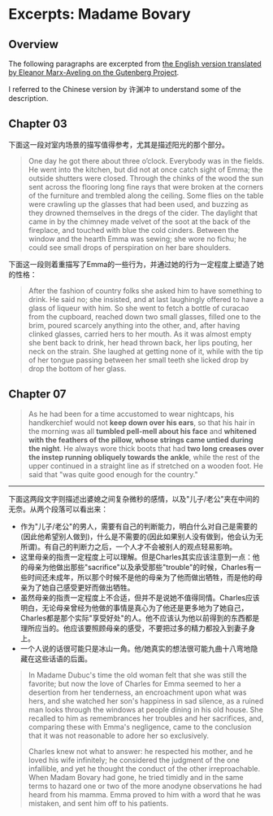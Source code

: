 # Excerpts: Madame Bovary

## Overview

The following paragraphs are excerpted from [the English version translated by Eleanor Marx-Aveling on the Gutenberg Project](https://www.gutenberg.org/files/2413/2413-h/2413-h.htm).

I referred to the Chinese version by 许渊冲 to understand some of the description.

## Chapter 03

下面这一段对室内场景的描写值得参考，尤其是描述阳光的那个部分。

> One day he got there about three o’clock. Everybody was in the fields. He went into the kitchen, but did not at once catch sight of Emma; the outside shutters were closed. Through the chinks of the wood the sun sent across the flooring long fine rays that were broken at the corners of the furniture and trembled along the ceiling. Some flies on the table were crawling up the glasses that had been used, and buzzing as they drowned themselves in the dregs of the cider. The daylight that came in by the chimney made velvet of the soot at the back of the fireplace, and touched with blue the cold cinders. Between the window and the hearth Emma was sewing; she wore no fichu; he could see small drops of perspiration on her bare shoulders.

下面这一段则着重描写了Emma的一些行为，并通过她的行为一定程度上塑造了她的性格：

> After the fashion of country folks she asked him to have something to drink. He said no; she insisted, and at last laughingly offered to have a glass of liqueur with him. So she went to fetch a bottle of curacao from the cupboard, reached down two small glasses, filled one to the brim, poured scarcely anything into the other, and, after having clinked glasses, carried hers to her mouth. As it was almost empty she bent back to drink, her head thrown back, her lips pouting, her neck on the strain. She laughed at getting none of it, while with the tip of her tongue passing between her small teeth she licked drop by drop the bottom of her glass.

## Chapter 07

> As he had been for a time accustomed to wear nightcaps, his handkerchief would not **keep down over his ears**, so that his hair in the morning was all **tumbled pell-mell about his face** and **whitened with the feathers of the pillow, whose strings came untied during the night**. He always wore thick boots that had **two long creases over the instep running obliquely towards the ankle**, while the rest of the upper continued in a straight line as if stretched on a wooden foot. He said that "was quite good enough for the country."

---

下面这两段文字则描述出婆媳之间复杂微秒的感情，以及"儿子/老公"夹在中间的无奈。从两个段落可以看出来：
- 作为"儿子/老公"的男人，需要有自己的判断能力，明白什么对自己是需要的(因此他希望别人做到)，什么是不需要的(因此如果别人没有做到，他会认为无所谓)。有自己的判断力之后，一个人才不会被别人的观点轻易影响。
- 这里母亲的指责一定程度上可以理解。但是Charles其实应该注意到一点：他的母亲为他做出那些"sacrifice"以及承受那些"trouble"的时候，Charles有一些时间还未成年，所以那个时候不是他的母亲为了他而做出牺牲，而是他的母亲为了她自己感受更好而做出牺牲。
- 虽然母亲的指责一定程度上不合适，但并不是说她不值得同情。Charles应该明白，无论母亲曾经为他做的事情是真心为了他还是更多地为了她自己，Charles都是那个实际"享受好处"的人。他不应该认为他以前得到的东西都是理所应当的。他应该要照顾母亲的感受，不要把过多的精力都投入到妻子身上。
- 一个人说的话很可能只是冰山一角。他/她真实的想法很可能九曲十八弯地隐藏在这些话语的后面。

> In Madame Dubuc's time the old woman felt that she was still the favorite; but now the love of Charles for Emma seemed to her a desertion from her tenderness, an encroachment upon what was hers, and she watched her son's happiness in sad silence, as a ruined man looks through the windows at people dining in his old house. She recalled to him as remembrances her troubles and her sacrifices, and, comparing these with Emma's negligence, came to the conclusion that it was not reasonable to adore her so exclusively.
>
> Charles knew not what to answer: he respected his mother, and he loved his wife infinitely; he considered the judgment of the one infallible, and yet he thought the conduct of the other irreproachable. When Madam Bovary had gone, he tried timidly and in the same terms to hazard one or two of the more anodyne observations he had heard from his mamma. Emma proved to him with a word that he was mistaken, and sent him off to his patients.
